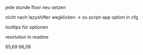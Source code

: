 jede stunde floor neu setzen

nicht nach lazyshifter wegklicken -> zu script-app
option in cfg

tooltips für optionen

resolution in readme

65,69 66,09
